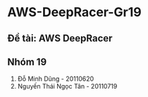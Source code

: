 # AWS-DeepRacer-Gr19
## Đề tài: AWS DeepRacer
## Nhóm 19
1. Đỗ Minh Dũng - 20110620
2. Nguyến Thái Ngọc Tân - 20110719
